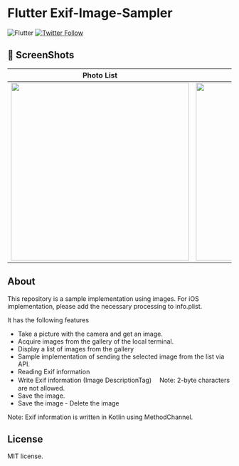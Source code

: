 # Flutter Exif-Image-Sampler
![Flutter](https://img.shields.io/badge/platform-Flutter-blue.svg) [![Twitter Follow](https://img.shields.io/twitter/follow/mcz9mm.svg?style=social)](https://twitter.com/mcz9mm)


## 📸 ScreenShots

| Photo List | Exif View|
|------|-------|
|<img src="https://user-images.githubusercontent.com/11751495/119928561-c1b8d100-bfb6-11eb-8011-5c3e343973d7.png" width="400">|<img src="https://user-images.githubusercontent.com/11751495/119928573-c7161b80-bfb6-11eb-8888-3b9fe1a5668b.png" width="400">|


## About

This repository is a sample implementation using images.
For iOS implementation, please add the necessary processing to info.plist.

It has the following features
- Take a picture with the camera and get an image.
- Acquire images from the gallery of the local terminal.
- Display a list of images from the gallery
- Sample implementation of sending the selected image from the list via API.
- Reading Exif information
- Write Exif information (Image DescriptionTag)
　Note: 2-byte characters are not allowed.
- Save the image.
- Save the image - Delete the image

Note: Exif information is written in Kotlin using MethodChannel.


## License
MIT license.
